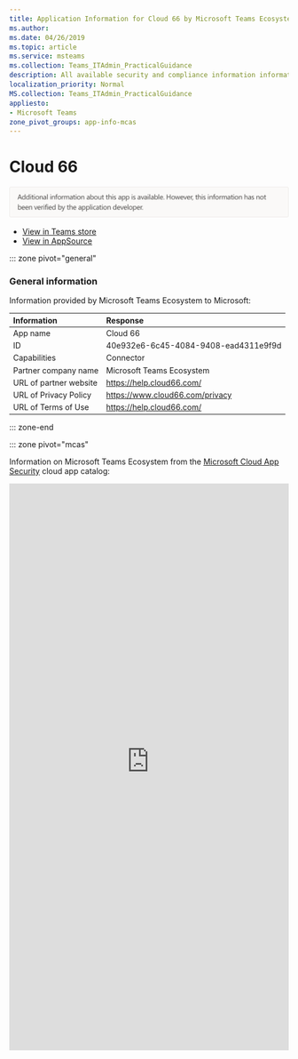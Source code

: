 ```yaml
---
title: Application Information for Cloud 66 by Microsoft Teams Ecosystem
ms.author: 
ms.date: 04/26/2019
ms.topic: article
ms.service: msteams
ms.collection: Teams_ITAdmin_PracticalGuidance
description: All available security and compliance information information for Cloud 66, its data handling policies, its Microsoft Cloud App Security app catalog information, and security/compliance information in the CSA STAR registry.
localization_priority: Normal
MS.collection: Teams_ITAdmin_PracticalGuidance
appliesto:
- Microsoft Teams
zone_pivot_groups: app-info-mcas
---
```

# Cloud 66


<img alt="Non-attested image" src="./images/unattested.png" width="650"/>

* <a href="https://teams.microsoft.com/l/app/40e932e6-6c45-4084-9408-ead4311e9f9d" target="_blank">View in Teams store</a>
* <a href="https://appsource.microsoft.com/en-us/product/office/WA104381604" target="_blank">View in AppSource</a>

::: zone pivot="general"

### General information

Information provided by Microsoft Teams Ecosystem to Microsoft:

| **Information** | **Response** |
|:----------------|:-------------|
| App name | Cloud 66 |
| ID | 40e932e6-6c45-4084-9408-ead4311e9f9d |
| Capabilities | Connector |
| Partner company name | Microsoft Teams Ecosystem |
| URL of partner website | <https://help.cloud66.com/> |
| URL of Privacy Policy | <https://www.cloud66.com/privacy> |
| URL of Terms of Use | <https://help.cloud66.com/> |

::: zone-end


::: zone pivot="mcas"

Information on Microsoft Teams Ecosystem from the [Microsoft Cloud App Security](https://www.microsoft.com/en-us/enterprise-mobility-security/cloud-app-security) cloud app catalog:

<iframe height='1020' title='Microsoft Cloud App Security Information' src='https://3ca685143b5b46b4b0e5266dadf2e97c.codepen.website/#/dashboard/27189' frameborder='no'  style='width: 100%;'>

<a href="https://3ca685143b5b46b4b0e5266dadf2e97c.codepen.website/#/dashboard/27189" target="_blank">View in a new tab</a>

::: zone-end

